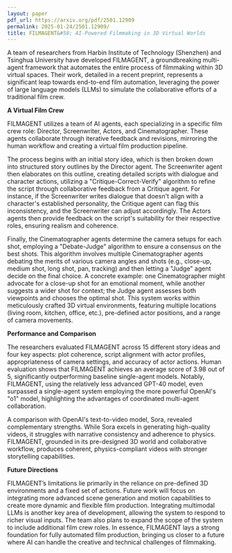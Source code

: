 ```yaml
---
layout: paper
pdf_url: https://arxiv.org/pdf/2501.12909
permalink: 2025-01-24/2501.12909/
title: FILMAGENT&#58; AI-Powered Filmmaking in 3D Virtual Worlds
---
```




A team of researchers from Harbin Institute of Technology (Shenzhen) and Tsinghua University have developed FILMAGENT, a groundbreaking multi-agent framework that automates the entire process of filmmaking within 3D virtual spaces.  Their work, detailed in a recent preprint, represents a significant leap towards end-to-end film automation, leveraging the power of large language models (LLMs) to simulate the collaborative efforts of a traditional film crew.

**A Virtual Film Crew**

FILMAGENT utilizes a team of AI agents, each specializing in a specific film crew role: Director, Screenwriter, Actors, and Cinematographer. These agents collaborate through iterative feedback and revisions, mirroring the human workflow and creating a virtual film production pipeline.

The process begins with an initial story idea, which is then broken down into structured story outlines by the Director agent.  The Screenwriter agent then elaborates on this outline, creating detailed scripts with dialogue and character actions, utilizing a "Critique-Correct-Verify" algorithm to refine the script through collaborative feedback from a Critique agent. For instance, if the Screenwriter writes dialogue that doesn't align with a character's established personality, the Critique agent can flag this inconsistency, and the Screenwriter can adjust accordingly.  The Actors agents then provide feedback on the script's suitability for their respective roles, ensuring realism and coherence.

Finally, the Cinematographer agents determine the camera setups for each shot, employing a "Debate-Judge" algorithm to ensure a consensus on the best shots. This algorithm involves multiple Cinematographer agents debating the merits of various camera angles and shots (e.g., close-up, medium shot, long shot, pan, tracking) and then letting a "Judge" agent decide on the final choice.  A concrete example: one Cinematographer might advocate for a close-up shot for an emotional moment, while another suggests a wider shot for context; the Judge agent assesses both viewpoints and chooses the optimal shot.  This system works within meticulously crafted 3D virtual environments, featuring multiple locations (living room, kitchen, office, etc.), pre-defined actor positions, and a range of camera movements.

**Performance and Comparison**

The researchers evaluated FILMAGENT across 15 different story ideas and four key aspects: plot coherence, script alignment with actor profiles, appropriateness of camera settings, and accuracy of actor actions.  Human evaluation shows that FILMAGENT achieves an average score of 3.98 out of 5, significantly outperforming baseline single-agent models. Notably, FILMAGENT, using the relatively less advanced GPT-40 model, even surpassed a single-agent system employing the more powerful OpenAI's "o1" model, highlighting the advantages of coordinated multi-agent collaboration.

A comparison with OpenAI's text-to-video model, Sora, revealed complementary strengths. While Sora excels in generating high-quality videos, it struggles with narrative consistency and adherence to physics.  FILMAGENT, grounded in its pre-designed 3D world and collaborative workflow, produces coherent, physics-compliant videos with stronger storytelling capabilities.


**Future Directions**

FILMAGENT’s limitations lie primarily in the reliance on pre-defined 3D environments and a fixed set of actions.  Future work will focus on integrating more advanced scene generation and motion capabilities to create more dynamic and flexible film production. Integrating multimodal LLMs is another key area of development, allowing the system to respond to richer visual inputs. The team also plans to expand the scope of the system to include additional film crew roles.  In essence, FILMAGENT lays a strong foundation for fully automated film production, bringing us closer to a future where AI can handle the creative and technical challenges of filmmaking.